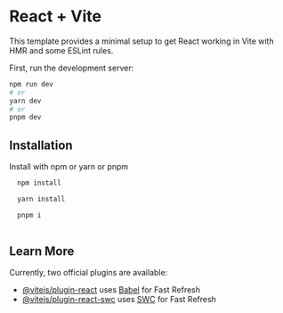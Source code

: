 # React + Vite

This template provides a minimal setup to get React working in Vite with HMR and some ESLint rules.

First, run the development server:

```bash
npm run dev
# or
yarn dev
# or
pnpm dev
```

## Installation

Install with npm or yarn or pnpm

```bash
  npm install 

  yarn install   

  pnpm i   
  
```

## Learn More
Currently, two official plugins are available:

- [@vitejs/plugin-react](https://github.com/vitejs/vite-plugin-react/blob/main/packages/plugin-react/README.md) uses [Babel](https://babeljs.io/) for Fast Refresh
- [@vitejs/plugin-react-swc](https://github.com/vitejs/vite-plugin-react-swc) uses [SWC](https://swc.rs/) for Fast Refresh
